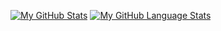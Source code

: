 [![My GitHub Stats](https://github-readme-stats.vercel.app/api/?username=lochdeve&count_private=true&theme=dark&show_icons=true&hide_border)]()
[![My GitHub Language Stats](https://github-readme-stats.vercel.app/api/top-langs/?username=lochdeve&langs_count=8&theme=dark&layout=compact&hide_border)]()


<!--
**lochdeve/lochdeve** is a ✨ _special_ ✨ repository because its `README.md` (this file) appears on your GitHub profile.

Here are some ideas to get you started:

- 🔭 I’m currently working on ...
- 🌱 I’m currently learning ...
- 👯 I’m looking to collaborate on ...
- 🤔 I’m looking for help with ...
- 💬 Ask me about ...
- 📫 How to reach me: ...
- 😄 Pronouns: ...
- ⚡ Fun fact: ...
-->
